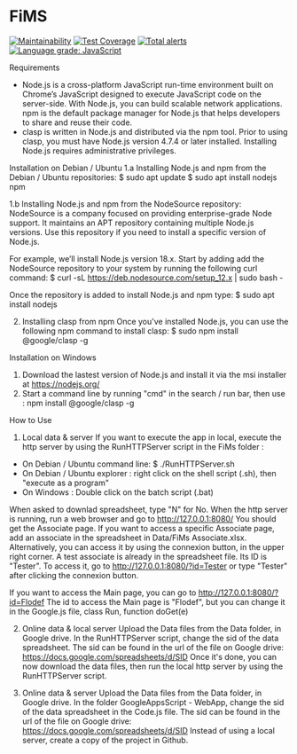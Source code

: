 # FiMS

[![Maintainability](https://api.codeclimate.com/v1/badges/c91149f9871e06746ae1/maintainability)](https://codeclimate.com/github/flodef/FiMS/maintainability)
[![Test Coverage](https://api.codeclimate.com/v1/badges/c91149f9871e06746ae1/test_coverage)](https://codeclimate.com/github/flodef/FiMS/test_coverage)
[![Total alerts](https://img.shields.io/lgtm/alerts/g/flodef/FiMS.svg?logo=lgtm&logoWidth=18)](https://lgtm.com/projects/g/flodef/FiMS/alerts/)
[![Language grade: JavaScript](https://img.shields.io/lgtm/grade/javascript/g/flodef/FiMS.svg?logo=lgtm&logoWidth=18)](https://lgtm.com/projects/g/flodef/FiMS/context:javascript)



Requirements
- Node.js is a cross-platform JavaScript run-time environment built on Chrome’s JavaScript designed to execute JavaScript code on the server-side. With Node.js, you can build scalable network applications.
npm is the default package manager for Node.js that helps developers to share and reuse their code.
- clasp is written in Node.js and distributed via the npm tool. Prior to using clasp, you must have Node.js version 4.7.4 or later installed. Installing Node.js requires administrative privileges.

Installation on Debian / Ubuntu
1.a Installing Node.js and npm from the Debian / Ubuntu repositories:
$ sudo apt update
$ sudo apt install nodejs npm

1.b Installing Node.js and npm from the NodeSource repository:
NodeSource is a company focused on providing enterprise-grade Node support. It maintains an APT repository containing multiple Node.js versions. Use this repository if you need to install a specific version of Node.js.

For example, we’ll install Node.js version 18.x.
Start by adding add the NodeSource repository to your system by running the following curl command:
$ curl -sL https://deb.nodesource.com/setup_12.x | sudo bash -

Once the repository is added to install Node.js and npm type:
$ sudo apt install nodejs

2. Installing clasp from npm
Once you've installed Node.js, you can use the following npm command to install clasp:
$ sudo npm install @google/clasp -g

Installation on Windows
1. Download the lastest version of Node.js and install it via the msi installer at https://nodejs.org/
2. Start a command line by running "cmd" in the search / run bar, then use : npm install @google/clasp -g

How to Use
1. Local data & server
If you want to execute the app in local, execute the http server by using the RunHTTPServer script in the FiMs folder :
- On Debian / Ubuntu command line:
$ ./RunHTTPServer.sh
- On Debian / Ubuntu explorer : right click on the shell script (.sh), then "execute as a program"
- On Windows : Double click on the batch script (.bat)

When asked to downlad spreadsheet, type "N" for No.
When the http server is running, run a web browser and go to http://127.0.0.1:8080/
You should get the Associate page.
If you want to access a specific Associate page, add an associate in the spreadsheet in Data/FiMs Associate.xlsx.
Alternatively, you can access it by using the connexion button, in the upper right corner.
A test associate is already in the spreadsheet file. Its ID is "Tester".
To access it, go to http://127.0.0.1:8080/?id=Tester or type "Tester" after clicking the connexion button.

If you want to access the Main page, you can go to http://127.0.0.1:8080/?id=Flodef
The id to access the Main page is "Flodef", but you can change it in the Google.js file, class Run, function doGet(e)

2. Online data & local server
Upload the Data files from the Data folder, in Google drive.
In the RunHTTPServer script, change the sid of the data spreadsheet.
The sid can be found in the url of the file on Google drive:
https://docs.google.com/spreadsheets/d/SID
Once it's done, you can now download the data files, then run the local http server by using the RunHTTPServer script.

3. Online data & server
Upload the Data files from the Data folder, in Google drive.
In the folder GoogleAppsScript - WebApp, change the sid of the data spreadsheet in the Code.js file.
The sid can be found in the url of the file on Google drive:
https://docs.google.com/spreadsheets/d/SID
Instead of using a local server, create a copy of the project in Github.
